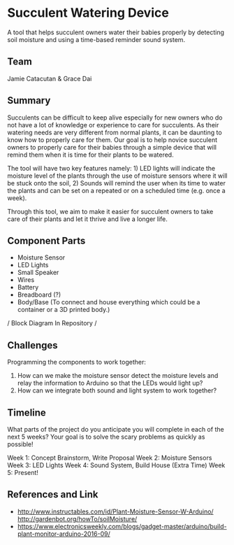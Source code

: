 # Succulent Watering Device

A tool that helps succulent owners water their babies properly by detecting soil moisture and using a time-based reminder sound system.

## Team

Jamie Catacutan & Grace Dai

## Summary

Succulents can be difficult to keep alive especially for new owners who do not have a lot of knowledge or experience to care for succulents. As their watering needs are very different from normal plants, it can be daunting to know how to properly care for them. Our goal is to help novice succulent owners to properly care for their babies through a simple device that will remind them when it is time for their plants to be watered. 

The tool will have two key features namely: 1) LED lights will indicate the moisture level of the plants through the use of moisture sensors where it will be stuck onto the soil, 2) Sounds will remind the user when its time to water the plants and can be set on a repeated or on a scheduled time (e.g. once a week).

Through this tool, we aim to make it easier for succulent owners to take care of their plants and let it thrive and live a longer life. 


## Component Parts

* Moisture Sensor 
* LED Lights 
* Small Speaker 
* Wires 
* Battery 
* Breadboard (?)
* Body/Base (To connect and house everything which could be a container or a 3D printed body.)

/ Block Diagram In Repository / 

## Challenges

Programming the components to work together:
1. How can we make the moisture sensor detect the moisture levels and relay the information to Arduino so that the LEDs would light up?
2. How can we integrate both sound and light system to work together?


## Timeline
What parts of the project do you anticipate you will complete in each of the next 5 weeks? Your goal is to solve the scary problems as quickly as possible!

Week 1: Concept Brainstorm, Write Proposal
Week 2: Moisture Sensors
Week 3: LED Lights
Week 4: Sound System, Build House (Extra Time)
Week 5: Present!

## References and Link
* http://www.instructables.com/id/Plant-Moisture-Sensor-W-Arduino/ http://gardenbot.org/howTo/soilMoisture/
* https://www.electronicsweekly.com/blogs/gadget-master/arduino/build-plant-monitor-arduino-2016-09/
